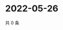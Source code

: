# 2022-05-26

共 0 条

<!-- BEGIN WEIBO -->
<!-- 最后更新时间 Thu May 26 2022 04:14:42 GMT+0800 (China Standard Time) -->

<!-- END WEIBO -->
